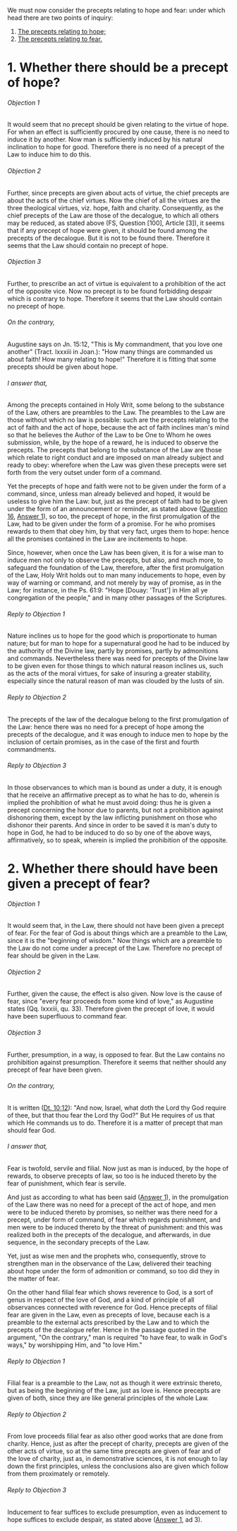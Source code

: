 We must now consider the precepts relating to hope and fear: under which head there are two points of inquiry:  

1. [ The precepts relating to hope;](#1.%20Whether%20there%20should%20be%20a%20precept%20of%20hope?)
2. [ The precepts relating to fear.](#2.%20Whether%20there%20should%20have%20been%20given%20a%20precept%20of%20fear?)



# 1. Whether there should be a precept of hope? 

###### Objection 1
It would seem that no precept should be given relating to the virtue of hope. For when an effect is sufficiently procured by one cause, there is no need to induce it by another. Now man is sufficiently induced by his natural inclination to hope for good. Therefore there is no need of a precept of the Law to induce him to do this.  

###### Objection 2
Further, since precepts are given about acts of virtue, the chief precepts are about the acts of the chief virtues. Now the chief of all the virtues are the three theological virtues, viz. hope, faith and charity. Consequently, as the chief precepts of the Law are those of the decalogue, to which all others may be reduced, as stated above (FS, Question \[100\], Article \[3\]), it seems that if any precept of hope were given, it should be found among the precepts of the decalogue. But it is not to be found there. Therefore it seems that the Law should contain no precept of hope.  

###### Objection 3
Further, to prescribe an act of virtue is equivalent to a prohibition of the act of the opposite vice. Now no precept is to be found forbidding despair which is contrary to hope. Therefore it seems that the Law should contain no precept of hope.  

###### On the contrary,
Augustine says on Jn. 15:12, "This is My commandment, that you love one another" (Tract. lxxxiii in Joan.): "How many things are commanded us about faith! How many relating to hope!" Therefore it is fitting that some precepts should be given about hope.  

###### I answer that,
Among the precepts contained in Holy Writ, some belong to the substance of the Law, others are preambles to the Law. The preambles to the Law are those without which no law is possible: such are the precepts relating to the act of faith and the act of hope, because the act of faith inclines man's mind so that he believes the Author of the Law to be One to Whom he owes submission, while, by the hope of a reward, he is induced to observe the precepts. The precepts that belong to the substance of the Law are those which relate to right conduct and are imposed on man already subject and ready to obey: wherefore when the Law was given these precepts were set forth from the very outset under form of a command.  

Yet the precepts of hope and faith were not to be given under the form of a command, since, unless man already believed and hoped, it would be useless to give him the Law: but, just as the precept of faith had to be given under the form of an announcement or reminder, as stated above ([Question 16](../1.%20Faith/16.%20Precepts%20of%20Faith,%20Knowledge%20and%20Understanding.md), [Answer 1](../1.%20Faith/16.%20Precepts%20of%20Faith,%20Knowledge%20and%20Understanding.md#1.%20Whether%20in%20the%20Old%20Law%20there%20should%20have%20been%20given%20precepts%20of%20faith?%20)), so too, the precept of hope, in the first promulgation of the Law, had to be given under the form of a promise. For he who promises rewards to them that obey him, by that very fact, urges them to hope: hence all the promises contained in the Law are incitements to hope.  

Since, however, when once the Law has been given, it is for a wise man to induce men not only to observe the precepts, but also, and much more, to safeguard the foundation of the Law, therefore, after the first promulgation of the Law, Holy Writ holds out to man many inducements to hope, even by way of warning or command, and not merely by way of promise, as in the Law; for instance, in the Ps. 61:9: "Hope \[Douay: 'Trust'\] in Him all ye congregation of the people," and in many other passages of the Scriptures.  

###### Reply to Objection 1
Nature inclines us to hope for the good which is proportionate to human nature; but for man to hope for a supernatural good he had to be induced by the authority of the Divine law, partly by promises, partly by admonitions and commands. Nevertheless there was need for precepts of the Divine law to be given even for those things to which natural reason inclines us, such as the acts of the moral virtues, for sake of insuring a greater stability, especially since the natural reason of man was clouded by the lusts of sin.  

###### Reply to Objection 2
The precepts of the law of the decalogue belong to the first promulgation of the Law: hence there was no need for a precept of hope among the precepts of the decalogue, and it was enough to induce men to hope by the inclusion of certain promises, as in the case of the first and fourth commandments.  

###### Reply to Objection 3
In those observances to which man is bound as under a duty, it is enough that he receive an affirmative precept as to what he has to do, wherein is implied the prohibition of what he must avoid doing: thus he is given a precept concerning the honor due to parents, but not a prohibition against dishonoring them, except by the law inflicting punishment on those who dishonor their parents. And since in order to be saved it is man's duty to hope in God, he had to be induced to do so by one of the above ways, affirmatively, so to speak, wherein is implied the prohibition of the opposite.  




# 2. Whether there should have been given a precept of fear? 

###### Objection 1
It would seem that, in the Law, there should not have been given a precept of fear. For the fear of God is about things which are a preamble to the Law, since it is the "beginning of wisdom." Now things which are a preamble to the Law do not come under a precept of the Law. Therefore no precept of fear should be given in the Law.  

###### Objection 2
Further, given the cause, the effect is also given. Now love is the cause of fear, since "every fear proceeds from some kind of love," as Augustine states (Qq. lxxxiii, qu. 33). Therefore given the precept of love, it would have been superfluous to command fear.  

###### Objection 3
Further, presumption, in a way, is opposed to fear. But the Law contains no prohibition against presumption. Therefore it seems that neither should any precept of fear have been given.  

###### On the contrary,
It is written ([Dt. 10:12](http://bible.gospelcom.net/bible?Dt++10:12)): "And now, Israel, what doth the Lord thy God require of thee, but that thou fear the Lord thy God?" But He requires of us that which He commands us to do. Therefore it is a matter of precept that man should fear God.  

###### I answer that,
Fear is twofold, servile and filial. Now just as man is induced, by the hope of rewards, to observe precepts of law, so too is he induced thereto by the fear of punishment, which fear is servile.  

And just as according to what has been said ([Answer 1](#1.%20Whether%20there%20should%20be%20a%20precept%20of%20hope?%20)), in the promulgation of the Law there was no need for a precept of the act of hope, and men were to be induced thereto by promises, so neither was there need for a precept, under form of command, of fear which regards punishment, and men were to be induced thereto by the threat of punishment: and this was realized both in the precepts of the decalogue, and afterwards, in due sequence, in the secondary precepts of the Law.  

Yet, just as wise men and the prophets who, consequently, strove to strengthen man in the observance of the Law, delivered their teaching about hope under the form of admonition or command, so too did they in the matter of fear.  

On the other hand filial fear which shows reverence to God, is a sort of genus in respect of the love of God, and a kind of principle of all observances connected with reverence for God. Hence precepts of filial fear are given in the Law, even as precepts of love, because each is a preamble to the external acts prescribed by the Law and to which the precepts of the decalogue refer. Hence in the passage quoted in the argument, "On the contrary," man is required "to have fear, to walk in God's ways," by worshipping Him, and "to love Him."  

###### Reply to Objection 1
Filial fear is a preamble to the Law, not as though it were extrinsic thereto, but as being the beginning of the Law, just as love is. Hence precepts are given of both, since they are like general principles of the whole Law.  

###### Reply to Objection 2
From love proceeds filial fear as also other good works that are done from charity. Hence, just as after the precept of charity, precepts are given of the other acts of virtue, so at the same time precepts are given of fear and of the love of charity, just as, in demonstrative sciences, it is not enough to lay down the first principles, unless the conclusions also are given which follow from them proximately or remotely.  

###### Reply to Objection 3
Inducement to fear suffices to exclude presumption, even as inducement to hope suffices to exclude despair, as stated above ([Answer 1](#1.%20Whether%20there%20should%20be%20a%20precept%20of%20hope?%20), ad 3).